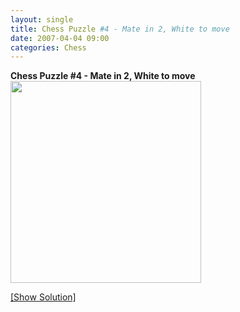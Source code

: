 ```yaml
---
layout: single
title: Chess Puzzle #4 - Mate in 2, White to move
date: 2007-04-04 09:00
categories: Chess
---
```

<strong>Chess Puzzle #4 - Mate in 2, White to move</strong>
<a href="/chess-puzzle-4-mate-in-2-white-to-move/">
<img src="http://www.abluestar.com/scripts/chess_image.php?ff=4K3/8/5R2/3kn3/3P4/2P5/4Q3/8" height="323" width="305" /></a>

<!--more--><a href="javascript:ReverseContentDisplay('chess_solution')">[Show Solution]</a>
<p id="chess_solution" style="clear: both; padding: 5px; display: none">1... Re6, 2. Ke6, Qxe5++ Mate</p>
